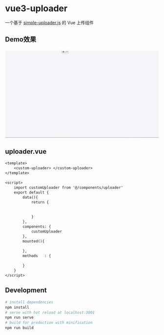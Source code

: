 # vue3-uploader
一个基于 [simple-uploader.js](https://github.com/simple-uploader/Uploader) 的 Vue 上传组件

## Demo效果
###
![Image text](https://github.com/hacfins/vue3-uploader/raw/master/src/assets/demo.gif)

## uploader.vue

``` vue
<template>
    <custom-uploader> </custom-uploader>
</template>

<script>
    import customUploader from '@/components/uploader'
    export default {
        data(){
            return {


            }
        },
        components: {
            customUploader
        },
        mounted(){

        },
        methods   : {

        }
    }
</script>

```
## Development

``` bash
# install dependencies
npm install
# serve with hot reload at localhost:3001
npm run serve
# build for production with minification
npm run build
```




